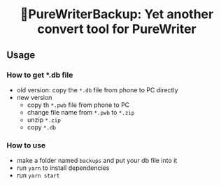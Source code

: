 # <p align="center">📒PureWriterBackup: Yet another convert tool for PureWriter</p>

## Usage
### How to get *.db file
- old version: copy the `*.db` file from phone to PC directly
- new version
  -  copy th `*.pwb` file from phone to PC
  -  change file name from `*.pwb` to `*.zip`
  -  unzip `*.zip`
  -  copy `*.db`

### How to use
- make a folder named `backups` and put your db file into it
- run `yarn` to install dependencies
- run `yarn start`
